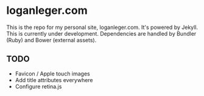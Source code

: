 # loganleger.com

This is the repo for my personal site, loganleger.com. It's powered by Jekyll. This is currently under development. Dependencies are handled by Bundler (Ruby) and Bower (external assets).

## TODO

- Favicon / Apple touch images
- Add title attributes everywhere
- Configure retina.js